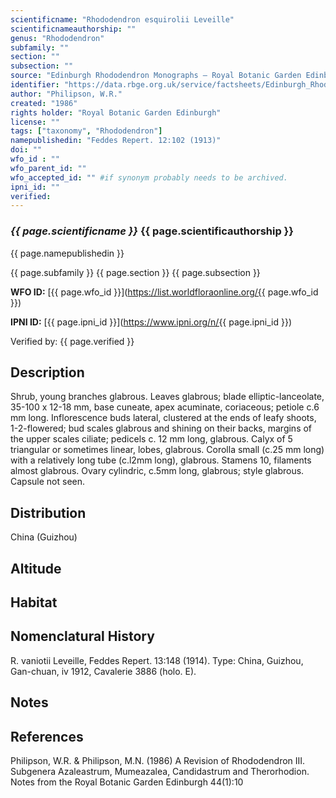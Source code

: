 ```yaml
---
scientificname: "Rhododendron esquirolii Leveille"
scientificnameauthorship: ""
genus: "Rhododendron"
subfamily: ""
section: ""
subsection: ""
source: "Edinburgh Rhododendron Monographs – Royal Botanic Garden Edinburgh"
identifier: "https://data.rbge.org.uk/service/factsheets/Edinburgh_Rhododendron_Monographs.xhtml"
author: "Philipson, W.R."
created: "1986"
rights holder: "Royal Botanic Garden Edinburgh"
license: ""
tags: ["taxonomy", "Rhododendron"]
namepublishedin: "Feddes Repert. 12:102 (1913)"
doi: ""
wfo_id : ""
wfo_parent_id: ""
wfo_accepted_id: "" #if synonym probably needs to be archived.                      
ipni_id: ""
verified:
---
```

### _{{ page.scientificname }}_ {{ page.scientificauthorship }}
 {{ page.namepublishedin }}

{{ page.subfamily }} {{ page.section }} {{ page.subsection }}

**WFO ID:** [{{ page.wfo_id }}](https://list.worldfloraonline.org/{{ page.wfo_id }})

**IPNI ID:** [{{ page.ipni_id }}](https://www.ipni.org/n/{{ page.ipni_id }})

Verified by: {{ page.verified }}



## Description
Shrub, young branches glabrous. Leaves glabrous; blade elliptic-lanceolate, 35-100 x 12-18 mm, base cuneate, apex acuminate, coriaceous; petiole c.6 mm long. Inflorescence buds lateral, clustered at the ends of leafy shoots, 1-2-flowered; bud scales glabrous and shining on their backs, margins of the upper scales ciliate; pedicels c. 12 mm long, glabrous. Calyx of 5 triangular or sometimes linear, lobes, glabrous. Corolla small (c.25 mm long) with a relatively long tube (c.l2mm long), glabrous. Stamens 10, filaments almost glabrous. Ovary cylindric, c.5mm long, glabrous; style glabrous. Capsule not seen.

## Distribution
China (Guizhou)

## Altitude


## Habitat


## Nomenclatural History
R. vaniotii Leveille, Feddes Repert. 13:148 (1914). Type: China, Guizhou, Gan-chuan, iv 1912, Cavalerie 3886 (holo. E).
                       
## Notes


## References

Philipson, W.R. & Philipson, M.N. (1986) A Revision of Rhododendron III. Subgenera Azaleastrum, Mumeazalea, Candidastrum and Therorhodion. Notes from the Royal Botanic Garden Edinburgh 44(1):10
